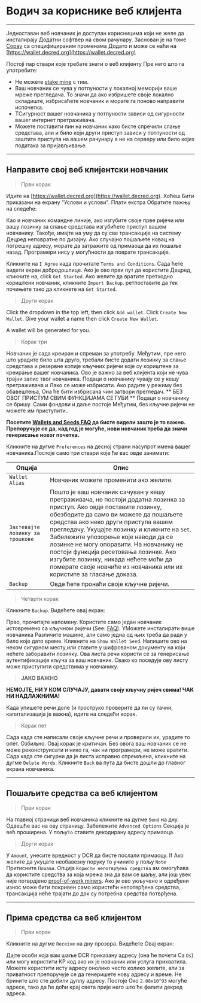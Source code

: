# <i class="fa fa-firefox"></i> Водич за кориснике веб клијента

---

Једноставан веб новчаник је доступан корисницима који не желе да инсталирају
Додатни софтвер на свом рачунару. Заснован је на томе
[Copay](https://github.com/bitpay/copay) са специфицираним променама
Додато и може се наћи на
[https://wallet.decred.org](https://wallet.decred.org)

Постојi пар ствари које требате знати о веб клијенту
Пре него што га употребите:

* Не можете
  [stake mine](/mining/proof-of-stake.md)
  с тим.
* Ваш новчаник се чува у потпуности у локалној меморији ваше мреже
  прегледача. То значи да ако избришете своје локално складиште,
  избрисаћете новчаник и морате га поново направити испочетка.
* TСигурност вашег новчаника у потпуности зависи од сигурности
  вашег интернет претраживача.
* Можете поставити пин на новчаник како бисте спречили слање средстава,
  али и било који други приступ зависи у потпуности од заштите приступа
  на вашем рачунару а не на серверу или било којих података за пријављивање.

---

## <i class="fa fa-plus-circle"></i> Направите свој веб клијентски новчаник 

> Први корак

Идите на [https://wallet.decred.org](https://wallet.decred.org). Хоћеш
Бити приказани на екрану "Услови и услови". Плати екстра
Обратите пажњу на следеће:

Као и новчаник командне линије, ако изгубите своје прве ријечи или вашу лозинку за слање средстава изгубићете приступ вашем новчанику.  Такође, имајте на уму да су све трансакције на систему Децред неповратне по дизајну. Ако случајно пошаљете новац на погрешну
адресу, морате да затражите од примаоца да их пошаље назад.
Програмери нису у могућности да поврате трансакције.

Кликните на `I Agree` када прочитате `Terms and Conditions`. Сада ћете видети екран добродошлице. Ако је ово први пут да
користите Децред, кликните на, click `Get Started`. Ако желите да вратите
претходно кориштени новчаник, кликните `Import Backup`. ретпоставите да тек почињете тако да кликнете на `Get Started`.

> Други корак

Click the dropdown in the top left, then click `Add wallet`. Click
`Create New Wallet`. Give your wallet a name then click `Create New Wallet`.

A wallet will be generated for you.


> Корак три

Новчаник је сада креиран и спреман за употребу. Међутим, пре него што урадите
било шта друго, требали бисте додати лозинку за слање средстава и резервне копије
кључних ријечи које су кориштене за креирање вашег новчаника. Ово је важно за веб клијента који не чува трајни запис твог новчаника. Подаци о новчанику чувају се у кешу претраживача и
Лако се може избрисати. Ако радите у режиму без обавештења,
Она ће бити избрисана чим затвори прегледач. ** БЕЗ ОВОГ
ПРИСТУМ СВИМ ФУНКЦИЈАМА СЕ ГУБИ ** 
Подаци о новчанику се бришу. Сами фондови и даље постоје
Међутим, без кључне ријечи не можете им приступити..

<i class="fa fa-exclamation-triangle"></i> **Посетите [Wallets and Seeds FAQ](/faq/wallets-and-seeds.md#3-can-i-run-multiple-wallets) да бисте видели зашто је то важно. Препоручује се да, кад год је могуће, нови новчаник треба да значи генерисање новог почетка.** 

Кликните на дугме `Preferences` на десној страни насупрот имена вашег новчаника.Постоје само три ствари које ће вас овде занимати:

Опција                                | Опис
---                                   | ---
`Wallet Alias`                        | Новчаник можете променити ако желите.
`Захтевајте лозинку за трошкове` | Пошто је ваш новчаник сачуван у кешу претраживача, не постоји додатна лозинка за приступ. Ако овде поставите лозинку, обезбедите да само ви можете да пошаљете средства ако неко други приступа вашем прегледачу. Укуцајте лозинку и кликните на `Set`. Забележите упозорење које наводи да се лозинке не могу опоравити. На новчанику не постоји функција ресетовања лозинке. Ако изгубите лозинку, никада нећете моћи да померате своје новчиће из новчаника или их користите за гласање доказа.
`Backup`                              | Овде ћете пронаћи своје кључне ријечи.

> Четврти корак

Кликните `Backup`. Видећете овај екран:

Прво, прочитајте напомену. Користите само један новчаник истовремено са кључном ријечи (See: [FAQ](#)). YМожете инсталирати више новчаника
Различите машине, али само једна од њих треба да ради у било које
дато време. Кликните на `Show Wallet Seed`. Напишите ово на неком сигурном месту,или ставите у шифрованом документу на који нећете заборавити лозинку. Ова листа речи користи се за генерисање аутентификације
кључа за ваш новчаник. Свако ко поседује ову листу може приступити средствима у новчанику.

> **ЈАКО ВАЖНО**

**НЕМОЈТЕ, НИ У КОМ СЛУЧАЈУ, давати своју кључну ријеч свима! ЧАК НИ НАДЛАЖНИМА!**

Када упишете речи доле (и троструко проверите да ли су тачни, капитализација је важна), идите на следећи корак.

> Корак пет

Сада када сте написали своје кључне речи и проверили их, урадите то
опет. Озбиљно. Овај корак је критичан. Без овога ваш новчаник
се не може реконструисати и нико га, чак ни програмери, не може вратити. Сада када сте сигурни да је листа исправно спремљена, кликните на дугме
`Delete Words`. Кликните `Back` ва пута да бисте дошли до главног екрана новчаника.

---

## <i class="fa fa-long-arrow-right"></i> Пошаљите средства са веб клијентом

> Први корак

На главној страници веб новчаника кликните на дугме `Send` на
дну. Одвешће вас на ову страницу. Забележите `Advanced Options`
Секција је већ проширена. У пољу`To` ставите
декодирану адресу примаоца.

> Други корак

У `Amount`, унесите вредност у DCR да бисте послали примаоцу. If Ако желите да укуцате необавезну поруку то учините у пољу `Note` Притисните
`Пошаљи`. Опција `Користи непотврђена средства` ам омогућава да користите средства за која мрежа зна да вам се шаљу, али још увек није потврдјено
[proof-of-work miners](/mining/proof-of-work.md). Ако је ово укључено и  одређени износ може бити покривен само
користећи непотврђена средства, трансакција неће трајати до
док су потребна средства потврђена.

---

## <i class="fa fa-long-arrow-left"></i> Прима средства са веб клијентом 

> Први корак

Кликните на дугме `Receive` на дну прозора. Видећете
Овај екран:

Дајте особи која вам шаље DCR приказану адресу (она ће почети
Са `Ds`) или могу користити КР код ако их је новчаник или услуга прихватила. Можете користити исту адресу онолико често колико желите, али за приватност препоручује се да генеришете нову адресу и
време. Не брините што сте добили дуплу адресу. Постоје
Око `2.08x10^93` могуће адресе, тако да ће доћи крај света прије него што ће фалити декред адреса.

